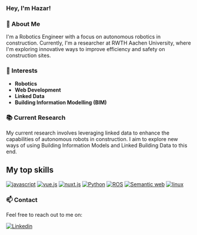 ### Hey, I'm Hazar!

### 🤖 About Me
I'm a Robotics Engineer with a focus on autonomous robotics in construction. Currently, I'm a researcher at RWTH Aachen University, where I'm exploring innovative ways to improve efficiency and safety on construction sites.

### 🌟 Interests
- **Robotics**
- **Web Development**
- **Linked Data**
- **Building Information Modelling (BIM)**

### 📚 Current Research
My current research involves leveraging linked data to enhance the capabilities of autonomous robots in construction. I aim to explore new ways of using Building Information Models and Linked Building Data to this end.

## My top skills
<p><a href='https://www.w3schools.com/js/' target="_blank"><img alt='javascript' src='https://img.shields.io/badge/JAVASCRIPT-100000?style=for-the-badge&logo=javascript&logoColor=000000&labelColor=FFDF00&color=FFDF00'/></a> <a href='https://vuejs.org/' target="_blank"><img alt='vue.js' src='https://img.shields.io/badge/VUE.JS-100000?style=for-the-badge&logo=vue.js&logoColor=4FC08D&labelColor=34495E&color=34495E'/></a> <a href='https://nuxt.com/' target="_blank"><img alt='nuxt.js' src='https://img.shields.io/badge/nuxt.JS-100000?style=for-the-badge&logo=nuxt.js&logoColor=08DD86&labelColor=0a4241&color=0a4241'/></a> <a href='https://www.python.org/' target="_blank"><img alt='Python' src='https://img.shields.io/badge/PYTHON-100000?style=for-the-badge&logo=Python&logoColor=FFDD54&labelColor=3670A0&color=3670A0'/></a> <a href='https://www.ros.org/' target="_blank"><img alt='ROS' src='https://img.shields.io/badge/ros-100000?style=for-the-badge&logo=ROS&logoColor=293754&labelColor=FFFFFF&color=FFFFFF'/></a>  <a href='https://www.w3.org/2001/sw/wiki/Main_Page' target="_blank"><img alt='Semantic web' src='https://img.shields.io/badge/SEMANTIC_WEB-100000?style=for-the-badge&logo=Semantic web&logoColor=005A9C&labelColor=E7E7E7&color=E7E7E7'/></a> <a href='https://www.linuxfoundation.org/' target="_blank"><img alt='linux' src='https://img.shields.io/badge/Linux-100000?style=for-the-badge&logo=linux&logoColor=000000&labelColor=FCC624&color=FCC624'/></a> </p>



### 📫 Contact
Feel free to reach out to me on: 
<p><a href='https://www.linkedin.com/in/hazar-karadag/' target="_blank"><img alt='Linkedin' src='https://img.shields.io/badge/LinkedIn-100000?style=for-the-badge&logo=Linkedin&logoColor=FFFFFF&labelColor=0A66C2&color=0A66C2'/></a></p>

